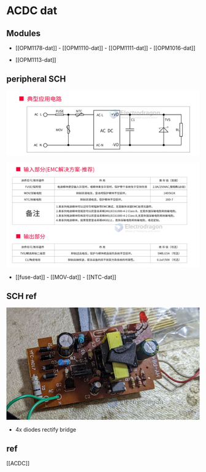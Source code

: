 
# ACDC dat 



## Modules 

- [[OPM1178-dat]] - [[OPM1110-dat]] - [[OPM1111-dat]] - [[OPM1016-dat]]

- [[OPM1113-dat]]

## peripheral SCH 

![](2024-01-23-14-05-46.png)

![](2024-01-23-14-06-01.png)

- [[fuse-dat]] - [[MOV-dat]] - [[NTC-dat]]






## SCH ref 


![](2024-03-21-14-52-51.png)

- 4x diodes rectify bridge 


## ref 

[[ACDC]]